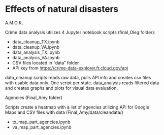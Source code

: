 # Effects of natural disasters
A.M.O.K.

Crime data analysis utilizes 4 Jupyter notebook scripts (final_Oleg folder): 

 - data_cleanup_TX.ipynb
 - data_cleanup_VA.ipynb
 - data_analysis_TX.ipynb 
 - data_analysis_VA.ipynb
 - CSV files located in “data” folder 
 - API key from https://crime-data-explorer.fr.cloud.gov/api

data_cleanup scripts reads raw data, pulls API info and creates csv files with usable data only. One script per state. 
data_analysis reads filtered data and creates graphs and plots for visual data evaluation. 


Agencies (Final_Amy folder)

Scripts create a heatmap with a list of agencies utilizing API for Google Maps and CSV files with data (Final_Amy/data/cleandata/)
 - tx_map_part_agencies.ipynb
 - va_map_part_agencies.ipynb
